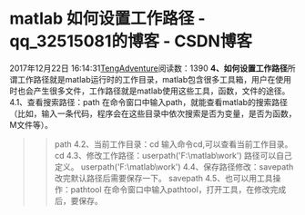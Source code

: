 # matlab 如何设置工作路径 - qq_32515081的博客 - CSDN博客
2017年12月22日 16:14:31[TengAdventure](https://me.csdn.net/qq_32515081)阅读数：1390
**4、如何设置工作路径**
​所谓工作路径就是matlab运行时的工作目录，matlab包含很多工具箱，用户在使用时也会产生很多文件，工作路径就是matlab使用这些工具，函数，文件的途径。
4.1、查看搜索路径：path
在命令窗口中输入path，就能查看matlab的搜索路径（比如，输入一条代码，程序会在这些目录中依次搜索是否为变量，是否为函数，M文件等）。
>> path
4.2、​当前工作目录：cd
输入命令cd,可以查看当前工作目录。
>>cd
4.3、修改工作路径：userpath('F:\matlab\work')
路径可以自己定义。
>>userpath('F:\matlab\work')
​4.4、保存路径修改：savepath
改完默认路径后需要保存一下。
>>savepath
4.5、也可以用工具操作：pathtool
在命令窗口中输入pathtool，打开工具，在修改完成后，要保存。
